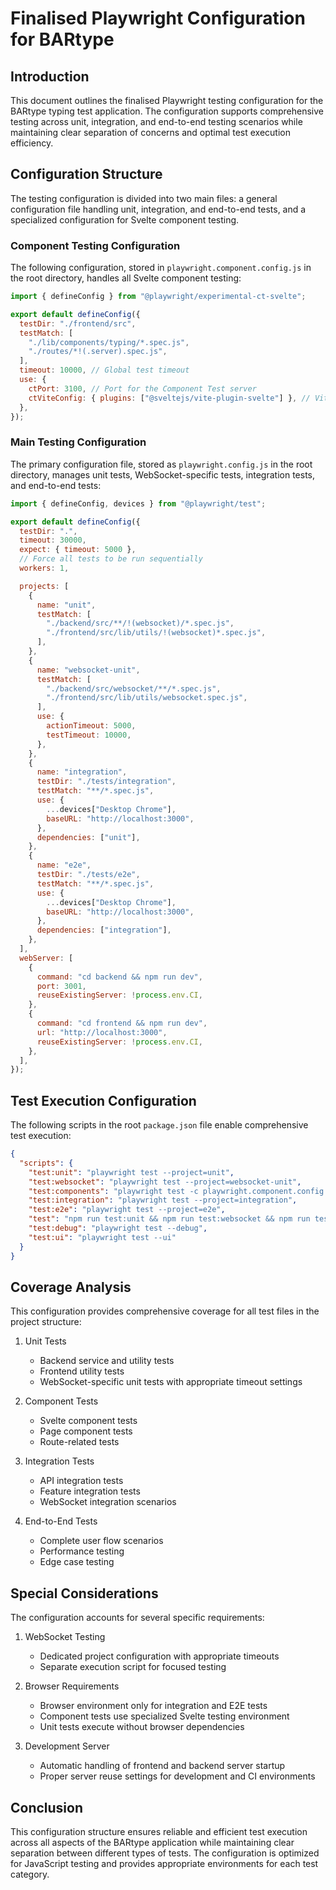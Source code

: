 # Finalised Playwright Configuration for BARtype

## Introduction

This document outlines the finalised Playwright testing configuration for the BARtype typing test application. The configuration supports comprehensive testing across unit, integration, and end-to-end testing scenarios while maintaining clear separation of concerns and optimal test execution efficiency.

## Configuration Structure

The testing configuration is divided into two main files: a general configuration file handling unit, integration, and end-to-end tests, and a specialized configuration for Svelte component testing.

### Component Testing Configuration

The following configuration, stored in `playwright.component.config.js` in the root directory, handles all Svelte component testing:

```javascript
import { defineConfig } from "@playwright/experimental-ct-svelte";

export default defineConfig({
  testDir: "./frontend/src",
  testMatch: [
    "./lib/components/typing/*.spec.js",
    "./routes/*!(.server).spec.js",
  ],
  timeout: 10000, // Global test timeout
  use: {
    ctPort: 3100, // Port for the Component Test server
    ctViteConfig: { plugins: ["@sveltejs/vite-plugin-svelte"] }, // Vite config for the Component Test server
  },
});
```

### Main Testing Configuration

The primary configuration file, stored as `playwright.config.js` in the root directory, manages unit tests, WebSocket-specific tests, integration tests, and end-to-end tests:

```javascript
import { defineConfig, devices } from "@playwright/test";

export default defineConfig({
  testDir: ".",
  timeout: 30000,
  expect: { timeout: 5000 },
  // Force all tests to be run sequentially
  workers: 1,

  projects: [
    {
      name: "unit",
      testMatch: [
        "./backend/src/**/!(websocket)/*.spec.js",
        "./frontend/src/lib/utils/!(websocket)*.spec.js",
      ],
    },
    {
      name: "websocket-unit",
      testMatch: [
        "./backend/src/websocket/**/*.spec.js",
        "./frontend/src/lib/utils/websocket.spec.js",
      ],
      use: {
        actionTimeout: 5000,
        testTimeout: 10000,
      },
    },
    {
      name: "integration",
      testDir: "./tests/integration",
      testMatch: "**/*.spec.js",
      use: {
        ...devices["Desktop Chrome"],
        baseURL: "http://localhost:3000",
      },
      dependencies: ["unit"],
    },
    {
      name: "e2e",
      testDir: "./tests/e2e",
      testMatch: "**/*.spec.js",
      use: {
        ...devices["Desktop Chrome"],
        baseURL: "http://localhost:3000",
      },
      dependencies: ["integration"],
    },
  ],
  webServer: [
    {
      command: "cd backend && npm run dev",
      port: 3001,
      reuseExistingServer: !process.env.CI,
    },
    {
      command: "cd frontend && npm run dev",
      url: "http://localhost:3000",
      reuseExistingServer: !process.env.CI,
    },
  ],
});
```

## Test Execution Configuration

The following scripts in the root `package.json` file enable comprehensive test execution:

```json
{
  "scripts": {
    "test:unit": "playwright test --project=unit",
    "test:websocket": "playwright test --project=websocket-unit",
    "test:components": "playwright test -c playwright.component.config.js",
    "test:integration": "playwright test --project=integration",
    "test:e2e": "playwright test --project=e2e",
    "test": "npm run test:unit && npm run test:websocket && npm run test:components && npm run test:integration && npm run test:e2e",
    "test:debug": "playwright test --debug",
    "test:ui": "playwright test --ui"
  }
}
```

## Coverage Analysis

This configuration provides comprehensive coverage for all test files in the project structure:

1. Unit Tests

   - Backend service and utility tests
   - Frontend utility tests
   - WebSocket-specific unit tests with appropriate timeout settings

2. Component Tests

   - Svelte component tests
   - Page component tests
   - Route-related tests

3. Integration Tests

   - API integration tests
   - Feature integration tests
   - WebSocket integration scenarios

4. End-to-End Tests
   - Complete user flow scenarios
   - Performance testing
   - Edge case testing

## Special Considerations

The configuration accounts for several specific requirements:

1. WebSocket Testing

   - Dedicated project configuration with appropriate timeouts
   - Separate execution script for focused testing

2. Browser Requirements

   - Browser environment only for integration and E2E tests
   - Component tests use specialized Svelte testing environment
   - Unit tests execute without browser dependencies

3. Development Server
   - Automatic handling of frontend and backend server startup
   - Proper server reuse settings for development and CI environments

## Conclusion

This configuration structure ensures reliable and efficient test execution across all aspects of the BARtype application while maintaining clear separation between different types of tests. The configuration is optimized for JavaScript testing and provides appropriate environments for each test category.
